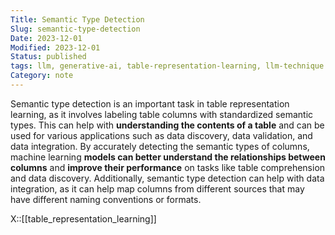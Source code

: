 ```yaml
---
Title: Semantic Type Detection
Slug: semantic-type-detection
Date: 2023-12-01
Modified: 2023-12-01
Status: published
tags: llm, generative-ai, table-representation-learning, llm-technique 
Category: note
---
```


Semantic type detection is an important task in table representation learning, as it involves labeling table columns with standardized semantic types. This can help with **understanding the contents of a table** and can be used for various applications such as data discovery, data validation, and data integration. By accurately detecting the semantic types of columns, machine learning **models can better understand the relationships between columns** and **improve their performance** on tasks like table comprehension and data discovery. Additionally, semantic type detection can help with data integration, as it can help map columns from different sources that may have different naming conventions or formats.

X::[[table_representation_learning]]
